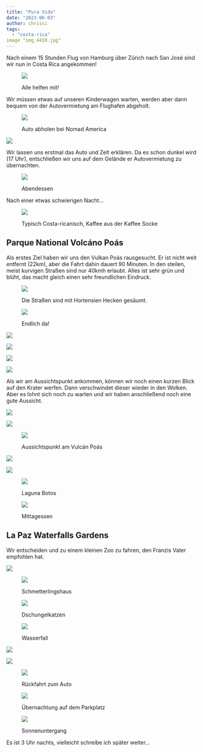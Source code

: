 ```yaml
---
title: "Pura Vida"
date: "2023-06-03"
author: chrissi
tags: 
  - "costa-rica"
image "img_4410.jpg"
---
```


Nach einem 15 Stunden Flug von Hamburg über Zürich nach San José sind wir nun in Costa Rica angekommen!

<figure>

![](https://hafenstrand.wordpress.com/wp-content/uploads/2023/06/img_4405.jpg?w=768)

<figcaption>

Alle helfen mit!

</figcaption>

</figure>

Wir müssen etwas auf unseren Kinderwagen warten, werden aber dann bequem von der Autovermietung am Flughafen abgeholt.

<figure>

![](https://hafenstrand.wordpress.com/wp-content/uploads/2023/06/img_4410.jpg?w=1024)

<figcaption>

Auto abholen bei Nomad America

</figcaption>

</figure>

![](https://hafenstrand.wordpress.com/wp-content/uploads/2023/06/img_0565.jpg?w=768)

Wir lassen uns erstmal das Auto und Zelt erklären. Da es schon dunkel wird (17 Uhr), entschließen wir uns auf dem Gelände er Autovermietung zu übernachten.

<figure>

![](https://hafenstrand.wordpress.com/wp-content/uploads/2023/06/img_0458.jpg?w=1024)

<figcaption>

Abendessen

</figcaption>

</figure>

Nach einer etwas schwierigen Nacht…

<figure>

![](https://hafenstrand.wordpress.com/wp-content/uploads/2023/06/img_0459.jpg?w=768)

<figcaption>

Typisch Costa-ricanisch, Kaffee aus der Kaffee Socke

</figcaption>

</figure>

## Parque National Volcáno Poás

Als erstes Ziel haben wir uns den Vulkan Poás rausgesucht. Er ist nicht weit entfernt (22km), aber die Fahrt dahin dauert 90 Minuten. In den steilen, meist kurvigen Straßen sind nur 40kmh erlaubt. Alles ist sehr grün und blüht, das macht gleich einen sehr freundlichen Eindruck.

<figure>

![](https://hafenstrand.wordpress.com/wp-content/uploads/2023/06/img_0573.jpg?w=1024)

<figcaption>

Die Straßen sind mit Hortensien Hecken gesäumt.

</figcaption>

</figure>

<figure>

![](https://hafenstrand.wordpress.com/wp-content/uploads/2023/06/img_0584.jpg?w=768)

<figcaption>

Endlich da!

</figcaption>

</figure>

![](https://hafenstrand.wordpress.com/wp-content/uploads/2023/06/img_0481.jpg?w=1024)

![](https://hafenstrand.wordpress.com/wp-content/uploads/2023/06/img_0479.jpg?w=1024)

![](https://hafenstrand.wordpress.com/wp-content/uploads/2023/06/img_0560.jpg?w=768)

![](https://hafenstrand.wordpress.com/wp-content/uploads/2023/06/img_0487.jpg?w=576)

Als wir am Aussichtspunkt ankommen, können wir noch einen kurzen Blick auf den Krater werfen. Dann verschwindet dieser wieder in den Wolken. Aber es lohnt sich noch zu warten und wir haben anschließend noch eine gute Aussicht.

![](https://hafenstrand.wordpress.com/wp-content/uploads/2023/06/img_0507.jpg?w=1024)

![](https://hafenstrand.wordpress.com/wp-content/uploads/2023/06/img_0509.jpg?w=1024)

<figure>

![](https://hafenstrand.wordpress.com/wp-content/uploads/2023/06/img_0515.jpg?w=1024)

<figcaption>

Aussichtspunkt am Vulcán Poás

</figcaption>

</figure>

![](https://hafenstrand.wordpress.com/wp-content/uploads/2023/06/img_0529.jpg?w=1024)

![](https://hafenstrand.wordpress.com/wp-content/uploads/2023/06/img_0539.jpg?w=1024)

<figure>

![](https://hafenstrand.wordpress.com/wp-content/uploads/2023/06/img_0542.jpg?w=1024)

<figcaption>

Laguna Botos

</figcaption>

</figure>

<figure>

![](https://hafenstrand.wordpress.com/wp-content/uploads/2023/06/img_0568.jpg?w=768)

<figcaption>

Mittagessen

</figcaption>

</figure>

## La Paz Waterfalls Gardens

Wir entscheiden und zu einem kleinen Zoo zu fahren, den Franzis Vater empfohlen hat.

![](https://hafenstrand.wordpress.com/wp-content/uploads/2023/06/img_0592-1.jpg?w=1024)

<figure>

![](https://hafenstrand.wordpress.com/wp-content/uploads/2023/06/img_0605.jpg?w=1024)

<figcaption>

Schmetterlingshaus

</figcaption>

</figure>

<figure>

![](https://hafenstrand.wordpress.com/wp-content/uploads/2023/06/img_0627.jpg?w=1024)

<figcaption>

Dschungelkatzen

</figcaption>

</figure>

<figure>

![](https://hafenstrand.wordpress.com/wp-content/uploads/2023/06/img_0645.jpg?w=768)

<figcaption>

Wasserfall

</figcaption>

</figure>

![](https://hafenstrand.wordpress.com/wp-content/uploads/2023/06/img_0635.jpg?w=768)

![](https://hafenstrand.wordpress.com/wp-content/uploads/2023/06/img_0661.jpg?w=1024)

<figure>

![](https://hafenstrand.wordpress.com/wp-content/uploads/2023/06/img_0665.jpg?w=768)

<figcaption>

Rückfahrt zum Auto

</figcaption>

</figure>

<figure>

![](https://hafenstrand.wordpress.com/wp-content/uploads/2023/06/img_0674.jpg?w=1024)

<figcaption>

Übernachtung auf dem Parkplatz

</figcaption>

</figure>

<figure>

![](https://hafenstrand.wordpress.com/wp-content/uploads/2023/06/img_0677.jpg?w=1024)

<figcaption>

Sonnenuntergang

</figcaption>

</figure>

Es ist 3 Uhr nachts, vielleicht schreibe ich später weiter…
